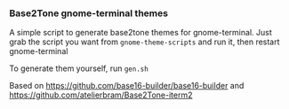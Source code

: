 ### Base2Tone gnome-terminal themes

A simple script to generate base2tone themes for gnome-terminal. Just grab the
script you want from `gnome-theme-scripts` and run it, then restart
gnome-terminal

To generate them yourself, run `gen.sh`

Based on https://github.com/base16-builder/base16-builder and
https://github.com/atelierbram/Base2Tone-iterm2
